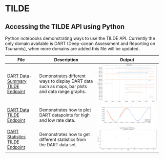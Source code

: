 # TILDE 

## Accessing the TILDE API using Python ## 
Python notebooks demonstrating ways to use the TILDE API. Currently the only domain available is DART (Deep-ocean Assessment and Reporting on Tsunamis), when more domains are added this file will be updated.

| File | Description | Output |
|------|-------------|--------|
| [DART Data-Summary TILDE Endpoint](TILDE_endpoint01-dataSummary_DART.ipynb) | Demonstrates different ways to display DART data such as maps, bar plots and data range graphs. |<img src="DART_Data_Range-endpoint01.png">
|[DART Data TILDE Endpoint](TILDE_endpoint02-data_DART.ipynb) | Demonstrates how to plot DART datapoints for high and low rate data.|<img src="DART_Low-High_Rate_Data-endpoint02.png">
| [DART Statistics TILDE Endpoint](TILDE_endpoint03-stats_DART.ipynb) | Demonstrates how to get different statistics from the DART data set.|<img src="DART_Height_Range-endpoint03.png">
